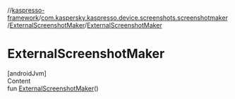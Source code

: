//[kaspresso-framework](../../index.md)/[com.kaspersky.kaspresso.device.screenshots.screenshotmaker](../index.md)/[ExternalScreenshotMaker](index.md)/[ExternalScreenshotMaker](-external-screenshot-maker.md)



# ExternalScreenshotMaker  
[androidJvm]  
Content  
fun [ExternalScreenshotMaker](-external-screenshot-maker.md)()  



